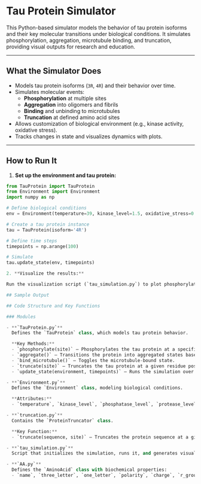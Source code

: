 # Tau Protein Simulator

This Python-based simulator models the behavior of tau protein isoforms and their key molecular transitions under biological conditions. It simulates phosphorylation, aggregation, microtubule binding, and truncation, providing visual outputs for research and education.

---

## What the Simulator Does

- Models tau protein isoforms (`3R`, `4R`) and their behavior over time.
- Simulates molecular events:
  - **Phosphorylation** at multiple sites
  - **Aggregation** into oligomers and fibrils
  - **Binding** and unbinding to microtubules
  - **Truncation** at defined amino acid sites
- Allows customization of biological environment (e.g., kinase activity, oxidative stress).
- Tracks changes in state and visualizes dynamics with plots.

---

## How to Run It

1. **Set up the environment and tau protein:**

```python
from TauProtein import TauProtein
from Environment import Environment
import numpy as np

# Define biological conditions
env = Environment(temperature=39, kinase_level=1.5, oxidative_stress=0.2)

# Create a tau protein instance
tau = TauProtein(isoform='4R')

# Define time steps
timepoints = np.arange(100)

# Simulate
tau.update_state(env, timepoints)

2. **Visualize the results:**

Run the visualization script (`tau_simulation.py`) to plot phosphorylation counts and aggregation state changes over time.

## Sample Output

## Code Structure and Key Functions

### Modules

- **`TauProtein.py`**  
  Defines the `TauProtein` class, which models tau protein behavior.

  **Key Methods:**
  - `phosphorylate(site)` – Phosphorylates the tau protein at a specific site.
  - `aggregate()` – Transitions the protein into aggregated states based on phosphorylation.
  - `bind_microtubule()` – Toggles the microtubule-bound state.
  - `truncate(site)` – Truncates the tau protein at a given residue position.
  - `update_state(environment, timepoints)` – Runs the simulation over time.

- **`Environment.py`**  
  Defines the `Environment` class, modeling biological conditions.

  **Attributes:**
  - `temperature`, `kinase_level`, `phosphatase_level`, `protease_level`, `oxidative_stress`

- **`truncation.py`**  
  Contains the `ProteinTruncator` class.

  **Key Function:**
  - `truncate(sequence, site)` – Truncates the protein sequence at a given site (e.g., D421).

- **`tau_simulation.py`**  
  Script that initializes the simulation, runs it, and generates visual output.

- **`AA.py`**  
  Defines the `AminoAcid` class with biochemical properties:
  - `name`, `three_letter`, `one_letter`, `polarity`, `charge`, `r_group`, `codon_list`
